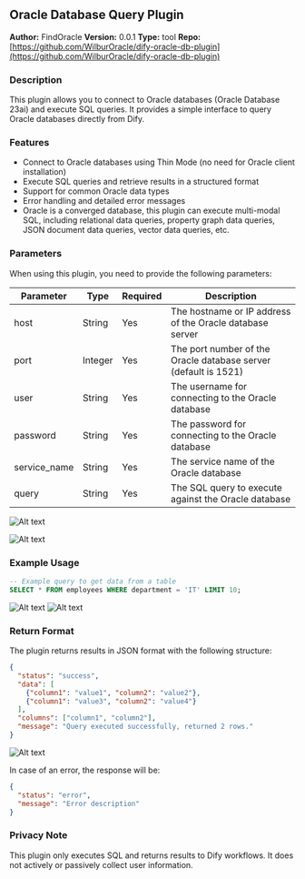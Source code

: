 ## Oracle Database Query Plugin

**Author:** FindOracle
**Version:** 0.0.1
**Type:** tool
**Repo:** [https://github.com/WilburOracle/dify-oracle-db-plugin](https://github.com/WilburOracle/dify-oracle-db-plugin)

### Description

This plugin allows you to connect to Oracle databases (Oracle Database 23ai) and execute SQL queries. It provides a simple interface to query Oracle databases directly from Dify.

### Features

- Connect to Oracle databases using Thin Mode (no need for Oracle client installation)
- Execute SQL queries and retrieve results in a structured format
- Support for common Oracle data types
- Error handling and detailed error messages
- Oracle is a converged database, this plugin can execute multi-modal SQL, including relational data queries, property graph data queries, JSON document data queries, vector data queries, etc.

### Parameters

When using this plugin, you need to provide the following parameters:

| Parameter | Type | Required | Description |
|-----------|------|----------|-------------|
| host | String | Yes | The hostname or IP address of the Oracle database server |
| port | Integer | Yes | The port number of the Oracle database server (default is 1521) |
| user | String | Yes | The username for connecting to the Oracle database |
| password | String | Yes | The password for connecting to the Oracle database |
| service_name | String | Yes | The service name of the Oracle database |
| query | String | Yes | The SQL query to execute against the Oracle database |

![Alt text](./README.assets/parameters.png)

![Alt text](./README.assets/config.png)

### Example Usage

```sql
-- Example query to get data from a table
SELECT * FROM employees WHERE department = 'IT' LIMIT 10;
```

![Alt text](./README.assets/workflow.png)
![Alt text](./README.assets/result.png)

### Return Format

The plugin returns results in JSON format with the following structure:

```json
{
  "status": "success",
  "data": [
    {"column1": "value1", "column2": "value2"}, 
    {"column1": "value3", "column2": "value4"}
  ],
  "columns": ["column1", "column2"],
  "message": "Query executed successfully, returned 2 rows."
}
```

![Alt text](./README.assets/success.png)

In case of an error, the response will be:

```json
{
  "status": "error",
  "message": "Error description"
}
```

### Privacy Note

This plugin only executes SQL and returns results to Dify workflows. It does not actively or passively collect user information.